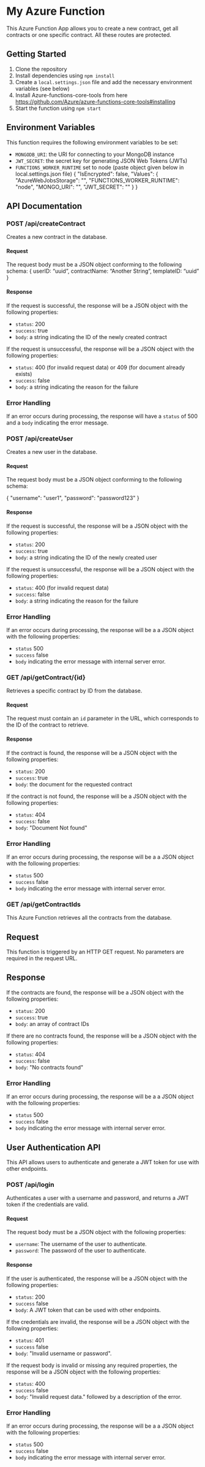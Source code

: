# My Azure Function

This Azure Function App allows you to create a new contract, get all contracts or one specific contract. All these routes
are protected.

## Getting Started

1. Clone the repository
2. Install dependencies using `npm install`
3. Create a `local.settings.json` file and add the necessary environment variables (see below)
4. Install Azure-functions-core-tools from here https://github.com/Azure/azure-functions-core-tools#installing
5. Start the function using `npm start`

## Environment Variables

This function requires the following environment variables to be set:

- `MONGODB_URI`: the URI for connecting to your MongoDB instance
- `JWT_SECRET`: the secret key for generating JSON Web Tokens (JWTs)
- `FUNCTIONS_WORKER_RUNTIME` set to node (paste object given below in local.settings.json file)
  {
  "IsEncrypted": false,
  "Values": {
  "AzureWebJobsStorage": "",
  "FUNCTIONS_WORKER_RUNTIME": "node",
  "MONGO_URI": "",
  "JWT_SECRET": ""
  }
  }

## API Documentation

### POST /api/createContract

Creates a new contract in the database.

#### Request

The request body must be a JSON object conforming to the following schema:
{
userID: “uuid”,
contractName: “Another String”,
templateID: “uuid”
}

#### Response

If the request is successful, the response will be a JSON object with the following properties:

- `status`: 200
- `success`: true
- `body`: a string indicating the ID of the newly created contract

If the request is unsuccessful, the response will be a JSON object with the following properties:

- `status`: 400 (for invalid request data) or 409 (for document already exists)
- `success`: false
- `body`: a string indicating the reason for the failure

### Error Handling

If an error occurs during processing, the response will have a `status` of 500 and a `body` indicating the error message.

### POST /api/createUser

Creates a new user in the database.

#### Request

The request body must be a JSON object conforming to the following schema:

{
"username": "user1",
"password": "password123"
}

#### Response

If the request is successful, the response will be a JSON object with the following properties:

- `status`: 200
- `success`: true
- `body`: a string indicating the ID of the newly created user

If the request is unsuccessful, the response will be a JSON object with the following properties:

- `status`: 400 (for invalid request data)
- `success`: false
- `body`: a string indicating the reason for the failure

### Error Handling

If an error occurs during processing, the response will be a a JSON object with the following properties:

- `status` 500
- `success` false
- `body` indicating the error message with internal server error.

### GET /api/getContract/{id}

Retrieves a specific contract by ID from the database.

#### Request

The request must contain an `id` parameter in the URL, which corresponds to the ID of the contract to retrieve.

#### Response

If the contract is found, the response will be a JSON object with the following properties:

- `status`: 200
- `success`: true
- `body`: the document for the requested contract

If the contract is not found, the response will be a JSON object with the following properties:

- `status`: 404
- `success`: false
- `body`: "Document Not found"

### Error Handling

If an error occurs during processing, the response will be a a JSON object with the following properties:

- `status` 500
- `success` false
- `body` indicating the error message with internal server error.

### GET /api/getContractIds

This Azure Function retrieves all the contracts from the database.

## Request

This function is triggered by an HTTP GET request. No parameters are required in the request URL.

## Response

If the contracts are found, the response will be a JSON object with the following properties:

- `status`: 200
- `success`: true
- `body`: an array of contract IDs

If there are no contracts found, the response will be a JSON object with the following properties:

- `status`: 404
- `success`: false
- `body`: "No contracts found"

### Error Handling

If an error occurs during processing, the response will be a a JSON object with the following properties:

- `status` 500
- `success` false
- `body` indicating the error message with internal server error.

## User Authentication API

This API allows users to authenticate and generate a JWT token for use with other endpoints.

### POST /api/login

Authenticates a user with a username and password, and returns a JWT token if the credentials are valid.

#### Request

The request body must be a JSON object with the following properties:

- `username`: The username of the user to authenticate.
- `password`: The password of the user to authenticate.

#### Response

If the user is authenticated, the response will be a JSON object with the following properties:

- `status`: 200
- `success` false
- `body`: A JWT token that can be used with other endpoints.

If the credentials are invalid, the response will be a JSON object with the following properties:

- `status`: 401
- `success` false
- `body`: "Invalid username or password".

If the request body is invalid or missing any required properties, the response will be a JSON object with the following properties:

- `status`: 400
- `success` false
- `body`: "Invalid request data." followed by a description of the error.

### Error Handling

If an error occurs during processing, the response will be a a JSON object with the following properties:

- `status` 500
- `success` false
- `body` indicating the error message with internal server error.
